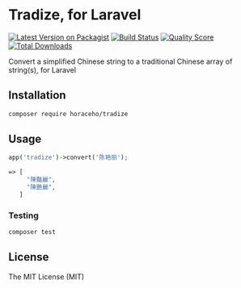 # Tradize, for Laravel

[![Latest Version on Packagist](https://img.shields.io/packagist/v/horaceho/tradize.svg?style=flat-square)](https://packagist.org/packages/horaceho/tradize)
[![Build Status](https://img.shields.io/travis/horaceho/tradize/master.svg?style=flat-square)](https://travis-ci.org/horaceho/tradize)
[![Quality Score](https://img.shields.io/scrutinizer/g/horaceho/tradize.svg?style=flat-square)](https://scrutinizer-ci.com/g/horaceho/tradize)
[![Total Downloads](https://img.shields.io/packagist/dt/horaceho/tradize.svg?style=flat-square)](https://packagist.org/packages/horaceho/tradize)

Convert a simplified Chinese string to a traditional Chinese array of string(s), for Laravel

## Installation

```bash
composer require horaceho/tradize
```

## Usage

``` php
app('tradize')->convert('陈艳丽');

=> [
     "陳豔麗",
     "陳艷麗",
   ]
```

### Testing

``` bash
composer test
```

## License

The MIT License (MIT)
